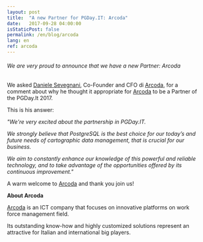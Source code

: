 ```yaml
---
layout: post
title:  "A new Partner for PGDay.IT: Arcoda"
date:   2017-09-28 04:00:00
isStaticPost: false
permalink: /en/blog/arcoda
lang: en
ref: arcoda
---
```


<h6>We are very proud to announce that we have a new Partner: Arcoda</h6>

We asked [Daniele Sevegnani](https://www.linkedin.com/in/daniele-sevegnani-494692a/), Co-Founder and CFO di [Arcoda](https://www.arcoda.it/), for a comment about why he thought it appropriate for [Arcoda](https://www.arcoda.it/) to be a Partner of the PGDay.It 2017.

This is his answer:

_"We're very excited about the partnership in PGDay.IT._

_We strongly believe that PostgreSQL is the best choice for our today’s and future needs of cartographic data management, that is crucial for our business._

_We aim to constantly enhance our knowledge of this powerful and reliable technology, and to take advantage of the opportunities offered by its continuous improvement."_

A warm welcome to [Arcoda](https://www.arcoda.it/) and thank you join us!

**About Arcoda**

[Arcoda](https://www.arcoda.it/) is an ICT company that focuses on innovative platforms on work force management field.

Its outstanding know-how and highly customized solutions represent an attractive for Italian and international big players. 
